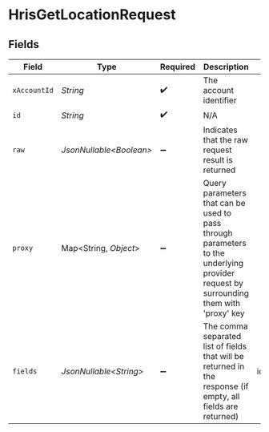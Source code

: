 # HrisGetLocationRequest


## Fields

| Field                                                                                                                                           | Type                                                                                                                                            | Required                                                                                                                                        | Description                                                                                                                                     | Example                                                                                                                                         |
| ----------------------------------------------------------------------------------------------------------------------------------------------- | ----------------------------------------------------------------------------------------------------------------------------------------------- | ----------------------------------------------------------------------------------------------------------------------------------------------- | ----------------------------------------------------------------------------------------------------------------------------------------------- | ----------------------------------------------------------------------------------------------------------------------------------------------- |
| `xAccountId`                                                                                                                                    | *String*                                                                                                                                        | :heavy_check_mark:                                                                                                                              | The account identifier                                                                                                                          |                                                                                                                                                 |
| `id`                                                                                                                                            | *String*                                                                                                                                        | :heavy_check_mark:                                                                                                                              | N/A                                                                                                                                             |                                                                                                                                                 |
| `raw`                                                                                                                                           | *JsonNullable\<Boolean>*                                                                                                                        | :heavy_minus_sign:                                                                                                                              | Indicates that the raw request result is returned                                                                                               |                                                                                                                                                 |
| `proxy`                                                                                                                                         | Map\<String, *Object*>                                                                                                                          | :heavy_minus_sign:                                                                                                                              | Query parameters that can be used to pass through parameters to the underlying provider request by surrounding them with 'proxy' key            |                                                                                                                                                 |
| `fields`                                                                                                                                        | *JsonNullable\<String>*                                                                                                                         | :heavy_minus_sign:                                                                                                                              | The comma separated list of fields that will be returned in the response (if empty, all fields are returned)                                    | id,remote_id,employee_id,remote_employee_id,name,phone_number,street_1,street_2,city,state,zip_code,country,location_type,created_at,updated_at |
